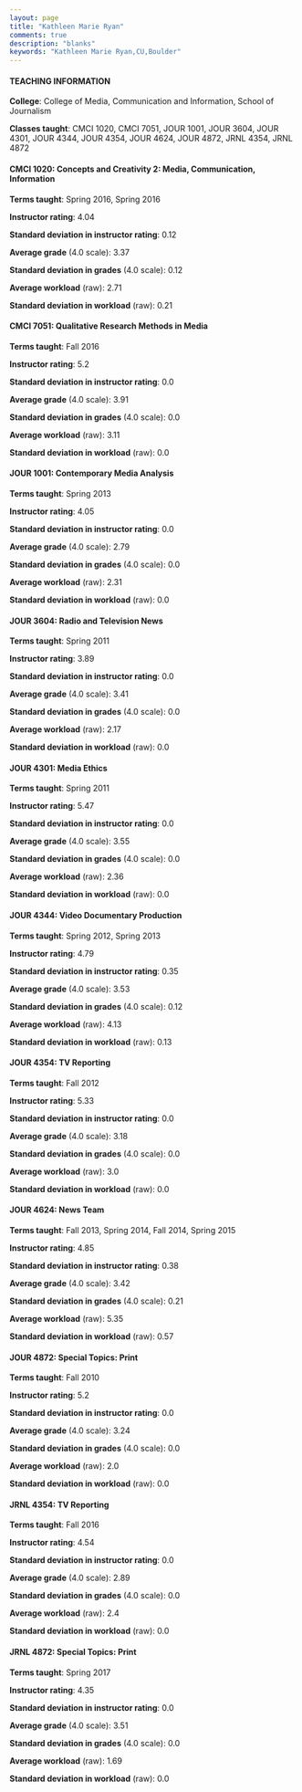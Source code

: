```yaml
---
layout: page
title: "Kathleen Marie Ryan" 
comments: true
description: "blanks"
keywords: "Kathleen Marie Ryan,CU,Boulder"
---
```

<head>
<script src="https://ajax.googleapis.com/ajax/libs/jquery/2.1.3/jquery.min.js"></script>
<script src="https://dl.dropboxusercontent.com/s/pc42nxpaw1ea4o9/highcharts.js?dl=0"></script>
<!-- <script src="../assets/js/highcharts.js"></script> -->
<style type="text/css">@font-face {
	font-family: "Bebas Neue";
	src: url(https://www.filehosting.org/file/details/544349/BebasNeue Regular.otf) format("opentype");
	}
	h1.Bebas { 
		font-family: "Bebas Neue", Verdana, Tahoma;
	}
</style>
</head>
	   
#### TEACHING INFORMATION

**College**: College of Media, Communication and Information, School of Journalism

**Classes taught**: CMCI 1020, CMCI 7051, JOUR 1001, JOUR 3604, JOUR 4301, JOUR 4344, JOUR 4354, JOUR 4624, JOUR 4872, JRNL 4354, JRNL 4872

#### CMCI 1020: Concepts and Creativity 2: Media, Communication, Information

**Terms taught**: Spring 2016, Spring 2016

**Instructor rating**: 4.04

**Standard deviation in instructor rating**: 0.12

**Average grade** (4.0 scale): 3.37

**Standard deviation in grades** (4.0 scale): 0.12

**Average workload** (raw): 2.71

**Standard deviation in workload** (raw): 0.21

#### CMCI 7051: Qualitative Research Methods in Media

**Terms taught**: Fall 2016

**Instructor rating**: 5.2

**Standard deviation in instructor rating**: 0.0

**Average grade** (4.0 scale): 3.91

**Standard deviation in grades** (4.0 scale): 0.0

**Average workload** (raw): 3.11

**Standard deviation in workload** (raw): 0.0

#### JOUR 1001: Contemporary Media Analysis

**Terms taught**: Spring 2013

**Instructor rating**: 4.05

**Standard deviation in instructor rating**: 0.0

**Average grade** (4.0 scale): 2.79

**Standard deviation in grades** (4.0 scale): 0.0

**Average workload** (raw): 2.31

**Standard deviation in workload** (raw): 0.0

#### JOUR 3604: Radio and Television News

**Terms taught**: Spring 2011

**Instructor rating**: 3.89

**Standard deviation in instructor rating**: 0.0

**Average grade** (4.0 scale): 3.41

**Standard deviation in grades** (4.0 scale): 0.0

**Average workload** (raw): 2.17

**Standard deviation in workload** (raw): 0.0

#### JOUR 4301: Media Ethics

**Terms taught**: Spring 2011

**Instructor rating**: 5.47

**Standard deviation in instructor rating**: 0.0

**Average grade** (4.0 scale): 3.55

**Standard deviation in grades** (4.0 scale): 0.0

**Average workload** (raw): 2.36

**Standard deviation in workload** (raw): 0.0

#### JOUR 4344: Video Documentary Production

**Terms taught**: Spring 2012, Spring 2013

**Instructor rating**: 4.79

**Standard deviation in instructor rating**: 0.35

**Average grade** (4.0 scale): 3.53

**Standard deviation in grades** (4.0 scale): 0.12

**Average workload** (raw): 4.13

**Standard deviation in workload** (raw): 0.13

#### JOUR 4354: TV Reporting

**Terms taught**: Fall 2012

**Instructor rating**: 5.33

**Standard deviation in instructor rating**: 0.0

**Average grade** (4.0 scale): 3.18

**Standard deviation in grades** (4.0 scale): 0.0

**Average workload** (raw): 3.0

**Standard deviation in workload** (raw): 0.0

#### JOUR 4624: News Team

**Terms taught**: Fall 2013, Spring 2014, Fall 2014, Spring 2015

**Instructor rating**: 4.85

**Standard deviation in instructor rating**: 0.38

**Average grade** (4.0 scale): 3.42

**Standard deviation in grades** (4.0 scale): 0.21

**Average workload** (raw): 5.35

**Standard deviation in workload** (raw): 0.57

#### JOUR 4872: Special Topics:  Print

**Terms taught**: Fall 2010

**Instructor rating**: 5.2

**Standard deviation in instructor rating**: 0.0

**Average grade** (4.0 scale): 3.24

**Standard deviation in grades** (4.0 scale): 0.0

**Average workload** (raw): 2.0

**Standard deviation in workload** (raw): 0.0

#### JRNL 4354: TV Reporting

**Terms taught**: Fall 2016

**Instructor rating**: 4.54

**Standard deviation in instructor rating**: 0.0

**Average grade** (4.0 scale): 2.89

**Standard deviation in grades** (4.0 scale): 0.0

**Average workload** (raw): 2.4

**Standard deviation in workload** (raw): 0.0

#### JRNL 4872: Special Topics:  Print

**Terms taught**: Spring 2017

**Instructor rating**: 4.35

**Standard deviation in instructor rating**: 0.0

**Average grade** (4.0 scale): 3.51

**Standard deviation in grades** (4.0 scale): 0.0

**Average workload** (raw): 1.69

**Standard deviation in workload** (raw): 0.0


